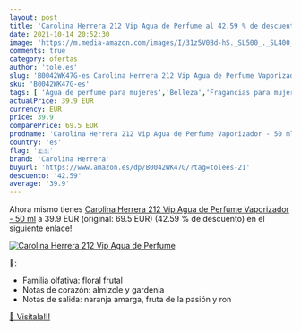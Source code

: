 ```yaml
---
layout: post
title: 'Carolina Herrera 212 Vip Agua de Perfume al 42.59 % de descuento'
date: 2021-10-14 20:52:30
image: 'https://m.media-amazon.com/images/I/31z5V0Bd-hS._SL500_._SL400_.jpg'
comments: true
category: ofertas
author: 'tole.es'
slug: 'B0042WK47G-es Carolina Herrera 212 Vip Agua de Perfume Vaporizador - 50 ml'
sku: 'B0042WK47G-es'
tags: [ 'Agua de perfume para mujeres','Belleza','Fragancias para mujeres','Perfumes y fragancias','agua','carolina herrera','de','perfume', ]
actualPrice: 39.9 EUR
currency: EUR
price: 39.9
comparePrice: 69.5 EUR
prodname: 'Carolina Herrera 212 Vip Agua de Perfume Vaporizador - 50 ml'
country: 'es'
flag: '🇪🇸'
brand: 'Carolina Herrera'
buyurl: 'https://www.amazon.es/dp/B0042WK47G/?tag=tolees-21'
descuento: '42.59'
average: '39.9'
---
```


Ahora mismo tienes [Carolina Herrera 212 Vip Agua de Perfume Vaporizador - 50 ml](https://www.amazon.es/dp/B0042WK47G/?tag=tolees-21) a 39.9 EUR (original: 69.5 EUR) (42.59 %  de descuento) en el siguiente enlace!

[![Carolina Herrera 212 Vip Agua de Perfume](https://m.media-amazon.com/images/I/31z5V0Bd-hS._SL500_._SL400_.jpg)](https://www.amazon.es/dp/B0042WK47G/?tag=tolees-21)

🔎:

- Familia olfativa: floral frutal
- Notas de corazón: almizcle y gardenia
- Notas de salida: naranja amarga, fruta de la pasión y ron

[🛒 Visítala!!!](https://www.amazon.es/dp/B0042WK47G/?tag=tolees-21)
